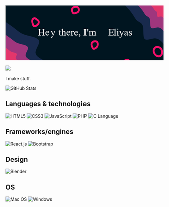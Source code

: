 ![SVG Banner](assets/banner.png)

![](https://hit.yhype.me/github/profile?user_id=35969199)

I make stuff.

![GitHub Stats](https://github-readme-stats.vercel.app/api?username=eliyasson&show_icons=true&theme=radical&count_private=true)


## Languages & technologies

![HTML5](https://img.shields.io/badge/html5-%23E34F26.svg?style=for-the-badge&logo=html5&logoColor=white) ![CSS3](https://img.shields.io/badge/css3-%231572B6.svg?style=for-the-badge&logo=css3&logoColor=white) ![JavaScript](https://img.shields.io/badge/javascript-%23323330.svg?style=for-the-badge&logo=javascript&logoColor=%23F7DF1E) ![PHP](https://img.shields.io/badge/php-%23777BB4.svg?style=for-the-badge&logo=php&logoColor=white) ![C Language](https://img.shields.io/badge/C-%2300599C?style=for-the-badge&logo=c&logoColor=white)



## Frameworks/engines
![React.js](https://img.shields.io/badge/React.js-61DAFB?style=for-the-badge&logo=react&logoColor=white)
![Bootstrap](https://img.shields.io/badge/bootstrap-%23563D7C.svg?style=for-the-badge&logo=bootstrap&logoColor=white)

## Design

![Blender](https://img.shields.io/badge/blender-%23F5792A.svg?style=for-the-badge&logo=blender&logoColor=white) 

## OS

![Mac OS](https://img.shields.io/badge/mac%20os-000000?style=for-the-badge&logo=macos&logoColor=F0F0F0) ![Windows](https://img.shields.io/badge/Windows-0078D6?style=for-the-badge&logo=windows&logoColor=white) 

